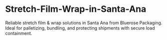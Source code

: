 # Stretch-Film-Wrap-in-Santa-Ana
Reliable stretch film &amp; wrap solutions in Santa Ana from Bluerose Packaging. Ideal for palletizing, bundling, and protecting shipments with secure load containment.
